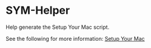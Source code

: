 # SYM-Helper
Help generate the Setup Your Mac script.<p>
See the following for more information: [Setup Your Mac](https://snelson.us/sym)
